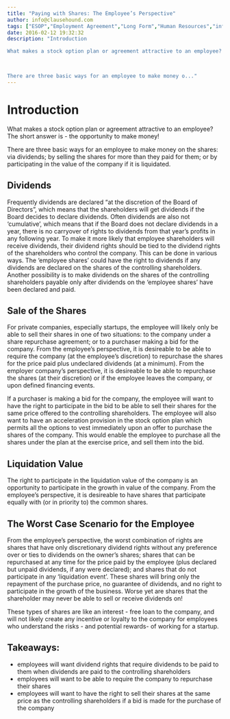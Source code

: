 ```yaml
---
title: "Paying with Shares: The Employee’s Perspective"
author: info@clausehound.com
tags: ["ESOP","Employment Agreement","Long Form","Human Resources","info@clausehound.com"]
date: 2016-02-12 19:32:32
description: "Introduction

What makes a stock option plan or agreement attractive to an employee? The short answer is - the opportunity to make money!

 

There are three basic ways for an employee to make money o..."
---
```


# Introduction

What makes a stock option plan or agreement attractive to an employee? The short answer is - the opportunity to make money!

There are three basic ways for an employee to make money on the shares: via dividends; by selling the shares for more than they paid for them; or by participating in the value of the company if it is liquidated.

## Dividends

Frequently dividends are declared “at the discretion of the Board of Directors”, which means that the shareholders will get dividends if the Board decides to declare dividends. Often dividends are also not ‘cumulative’, which means that if the Board does not declare dividends in a year, there is no carryover of rights to dividends from that year’s profits in any following year. To make it more likely that employee shareholders will receive dividends, their dividend rights should be tied to the dividend rights of the shareholders who control the company. This can be done in various ways. The ‘employee shares’ could have the right to dividends if any dividends are declared on the shares of the controlling shareholders. Another possibility is to make dividends on the shares of the controlling shareholders payable only after dividends on the ‘employee shares’ have been declared and paid.

## Sale of the Shares

For private companies, especially startups, the employee will likely only be able to sell their shares in one of two situations: to the company under a share repurchase agreement; or to a purchaser making a bid for the company. From the employee’s perspective, it is desireable to be able to require the company (at the employee’s discretion) to repurchase the shares for the price paid plus undeclared dividends (at a minimum). From the employer company’s perspective, it is desireable to be able to repurchase the shares (at their discretion) or if the employee leaves the company, or upon defined financing events.

If a purchaser is making a bid for the company, the employee will want to have the right to participate in the bid to be able to sell their shares for the same price offered to the controlling shareholders. The employee will also want to have an acceleration provision in the stock option plan which permits all the options to vest immediately upon an offer to purchase the shares of the company. This would enable the employee to purchase all the shares under the plan at the exercise price, and sell them into the bid.

## Liquidation Value

The right to participate in the liquidation value of the company is an opportunity to participate in the growth in value of the company. From the employee’s perspective, it is desireable to have shares that participate equally with (or in priority to) the common shares.

## The Worst Case Scenario for the Employee

From the employee’s perspective, the worst combination of rights are shares that have only discretionary dividend rights without any preference over or ties to dividends on the owner’s shares; shares that can be repurchased at any time for the price paid by the employee (plus declared but unpaid dividends, if any were declared); and shares that do  not participate in any ‘liquidation event’. These shares will bring only the repayment of the purchase price, no guarantee of dividends, and no right to participate in the growth of the business. Worse yet are shares that the shareholder may never be able to sell or receive dividends on!

These types of shares are like an interest - free loan to the company, and will not likely create any incentive or loyalty to the company for employees who understand the risks - and potential rewards- of working for a startup.

## Takeaways:
- employees will want dividend rights that require dividends to be paid to them when dividends are paid to the controlling shareholders
- employees will want to be able to require the company to repurchase their shares
- employees will want to have the right to sell their shares at the same price as the controlling shareholders if a bid is made for the purchase of the company
